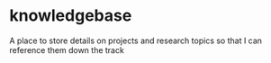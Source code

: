 # knowledgebase
A place to store details on projects and research topics so that I can reference them down the track
